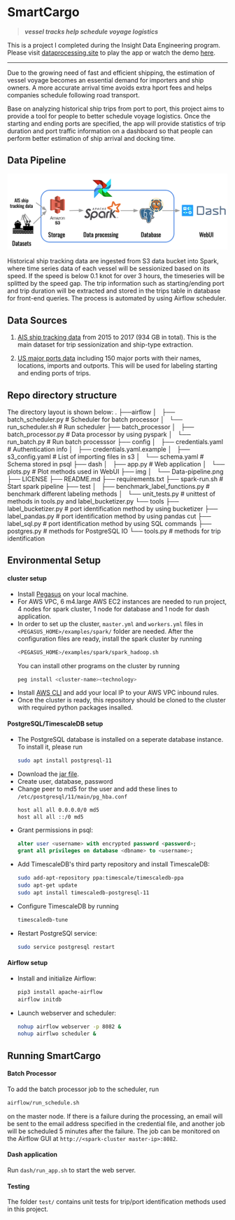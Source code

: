 # SmartCargo
> ***vessel tracks help schedule voyage logistics***

This is a project I completed during the Insight Data Engineering program. Please visit [dataprocessing.site](http://dataprocessing.site) to play the app or watch the demo [here](https://youtu.be/gaZ753xiWlI).

---

Due to the growing need of fast and efficient shipping, the estimation of vessel voyage becomes an essential demand for importers and ship owners. A more accurate arrival time avoids extra hport fees and helps companies schedule following road transport.

Base on analyzing historical ship trips from port to port, this project aims to provide a tool for people to better schedule voyage logistics. Once the starting and ending ports are specified, the app will provide statistics of trip duration and port traffic information on a dashboard so that people can perform better estimation of ship arrival and docking time.


## Data Pipeline
![alt text](https://github.com/hao247/smartcargo/blob/master/img/Data_pipeline.png "SmartCargo Pipeline")

Historical ship tracking data are ingested from S3 data bucket into Spark, where time series data of each vessel will be sessionized based on its speed. If the speed is below 0.1 knot for over 3 hours, the timeseries will be splitted by the speed gap. The trip information such as starting/ending port and trip duration will be extracted and stored in the trips table in database for front-end queries. The process is automated by using Airflow scheduler.

## Data Sources
  1. [AIS ship tracking data](https://marinecadastre.gov/ais/) from 2015 to 2017 (934 GB in total). This is the main dataset for trip sessionization and ship-type extraction.

  2. [US major ports data](https://catalog.data.gov/dataset/major-ports-national) including 150 major ports with their names, locations, imports and outports. This will be used for labeling starting and ending ports of trips.

## Repo directory structure

The directory layout is shown below:
.
├──airflow
│   ├── batch_scheduler.py  # Scheduler for batch processor
│   └── run_scheduler.sh    # Run scheduler
├── batch_processor
│   ├── batch_processor.py  # Data processor by using pyspark
│   └── run_batch.py        # Run batch processsor
├── config
│   ├── credentials.yaml          # Authentication info
│   ├── credentials.yaml.example
│   ├── s3_config.yaml            # List of importing files in s3
│   └── schema.yaml               # Schema stored in psql
├── dash
│   ├── app.py    # Web application
│   └── plots.py  # Plot methods used in WebUI
├── img
│   └── Data-pipeline.png
├── LICENSE 
├── README.md
├── requirements.txt
├── spark-run.sh  # Start spark pipeline
├── test
│   ├── benchmark_label_functions.py  # benchmark different labeling methods
│   └── unit_tests.py                 # unittest of methods in tools.py and label_bucketizer.py
└── tools
    ├── label_bucketizer.py  # port identification method by using bucketizer
    ├── label_pandas.py      # port identification method by using pandas cut
    ├── label_sql.py         # port identification method by using SQL commands
    ├── postgres.py          # methods for PostgreSQL IO
    └── tools.py             # methods for trip identification

## Environmental Setup

#### cluster setup
* Install [Pegasus](https://github.com/InsightDataScience/pegasus) on your local machine.
* For AWS VPC, 6 m4.large AWS EC2 instances are needed to run project, 4 nodes for spark cluster, 1 node for database and 1 node for dash application.
* In order to set up the cluster, `master.yml` and `workers.yml` files in `<PEGASUS_HOME>/examples/spark/` folder are needed. After the configuration files are ready, install the spark cluster by running 
  ```bash
  <PEGASUS_HOME>/examples/spark/spark_hadoop.sh
  ``` 
  You can install other programs on the cluster by running
  ```bash
  peg install <cluster-name><technology>
  ```
* Install [AWS CLI](https://aws.amazon.com/cli/) and add your local IP to your AWS VPC inbound rules.
* Once the cluster is ready, this repository should be cloned to the cluster with required python packages insalled.

#### PostgreSQL/TimescaleDB setup
* The PostgreSQL database is installed on a seperate database instance. To install it, please run
  ```bash
  sudo apt install postgresql-11
  ```
* Download the [jar file](https://jdbc.postgresql.org/download/postgresql-42.2.6.jar).
* Create user, database, password
* Change peer to md5 for the user and add these lines to `/etc/postgresql/11/main/pg_hba.conf`
  ```
  host all all 0.0.0.0/0 md5
  host all all ::/0 md5
  ```
* Grant permissions in psql:
  ```sql
  alter user <username> with encrypted password <password>;
  grant all privileges on database <dbname> to <username>;
  ```
* Add TimescaleDB's third party repository and install TimescaleDB:
  ```bash  
  sudo add-apt-repository ppa:timescale/timescaledb-ppa
  sudo apt-get update
  sudo apt install timescaledb-postgresql-11
  ```
* Configure TimescaleDB by running
  ```bash
  timescaledb-tune
  ```
* Restart PostgreSQl service:
  ```bash
  sudo service postgresql restart
  ```
  
#### Airflow setup
* Install and initialize Airflow:
  ```bash
  pip3 install apache-airflow
  airflow initdb
  ```
* Launch webserver and scheduler:
  ```bash
  nohup airflow webserver -p 8082 &
  nohup airflwo scheduler &
  ```
  
## Running SmartCargo
#### Batch Processor
To add the batch processor job to the scheduler, run 
```bash
airflow/run_schedule.sh
```
on the master node. If there is a failure during the processing, an email will be sent to the email address specified in the credential file, and another job will be scheduled 5 minutes after the failure. The job can be monitored on the Airflow GUI at `http://<spark-cluster master-ip>:8082`.

#### Dash application
Run `dash/run_app.sh` to start the web server.

#### Testing
The folder `test/` contains unit tests for trip/port identification methods used in this project.
